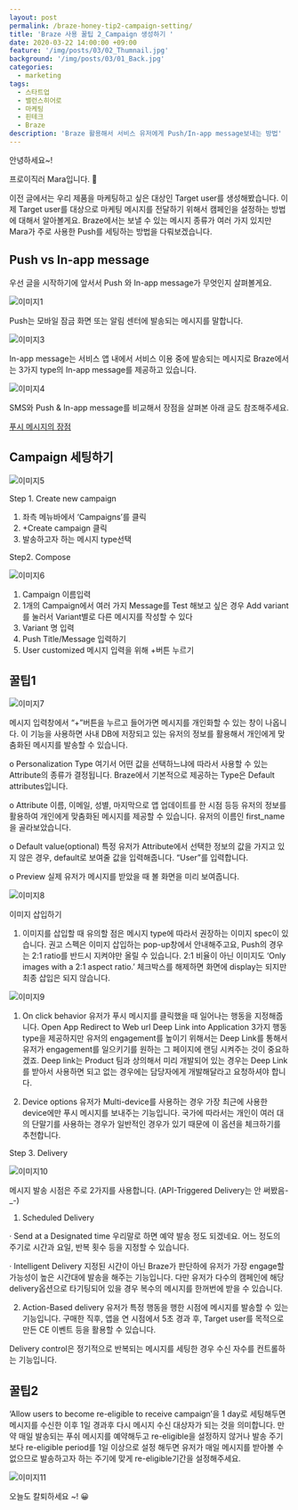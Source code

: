 ```yaml
---
layout: post
permalink: /braze-honey-tip2-campaign-setting/
title: 'Braze 사용 꿀팁 2_Campaign 생성하기 '
date: 2020-03-22 14:00:00 +09:00
feature: '/img/posts/03/02_Thumnail.jpg'
background: '/img/posts/03/01_Back.jpg'
categories:
  - marketing
tags:
  - 스타트업
  - 밸런스히어로
  - 마케팅
  - 핀테크
  - Braze
description: 'Braze 활용해서 서비스 유저에게 Push/In-app message보내는 방법'
---
```


안녕하세요~!

프로이직러 Mara입니다. 🐳

이전 글에서는 우리 제품을 마케팅하고 싶은 대상인 Target user를 생성해봤습니다. 이제 Target user를 대상으로 마케팅 메시지를 전달하기 위해서 캠페인을 설정하는 방법에 대해서 알아볼게요. Braze에서는 보낼 수 있는 메시지 종류가 여러 가지 있지만 Mara가 주로 사용한 Push를 세팅하는 방법을 다뤄보겠습니다. 

## Push vs In-app message
우선 글을 시작하기에 앞서서 Push 와 In-app message가 무엇인지 살펴볼게요. 

![이미지1](/img/posts/03/01.png)

Push는 모바일 잠금 화면 또는 알림 센터에 발송되는 메시지를 말합니다. 

![이미지3](/img/posts/03/03.png)

In-app message는 서비스 앱 내에서 서비스 이용 중에 발송되는 메시지로 Braze에서는 3가지 type의 In-app message를 제공하고 있습니다.

![이미지4](/img/posts/03/04.png) 

SMS와 Push & In-app message를 비교해서 장점을 살펴본 아래 글도 참조해주세요.

[푸시 메시지의 장점](https://blog.sendbird.com/ko/sms와-차별화되는-인앱-메시징과-푸시-알림의-중요성/)

## Campaign 세팅하기 

![이미지5](/img/posts/03/05.png)

Step 1. Create new campaign

1. 좌측 메뉴바에서 ‘Campaigns’를 클릭
2. +Create campaign 클릭
3. 발송하고자 하는 메시지 type선택

 Step2. Compose

![이미지6](/img/posts/03/06.png)

1. Campaign 이름입력 
2. 1개의 Campaign에서 여러 가지 Message를 Test 해보고 싶은 경우 Add variant를 눌러서 Variant별로 다른 메시지를 작성할 수 있다
3. Variant 명 입력
4. Push Title/Message 입력하기
5. User customized 메시지 입력을 위해 +버튼 누르기

## 꿀팁1

![이미지7](/img/posts/03/07.PNG)

메시지 입력창에서 “+”버튼을 누르고 들어가면 메시지를 개인화할 수 있는 창이 나옵니다. 이 기능을 사용하면 사내 DB에 저장되고 있는 유저의 정보를 활용해서 개인에게 맞춤화된 메시지를 발송할 수 있습니다.

o  Personalization Type 
 여기서 어떤 값을 선택하느냐에 따라서 사용할 수 있는 Attribute의 종류가 결정됩니다. Braze에서 기본적으로 제공하는 Type은 Default attributes입니다.

o  Attribute
 이름, 이메일, 성별, 마지막으로 앱 업데이트를 한 시점 등등 유저의 정보를 활용하여 개인에게 맞춤화된 메시지를 제공할 수 있습니다. 유저의 이름인 first_name을 골라보았습니다.

o  Default value(optional)
 특정 유저가 Attribute에서 선택한 정보의 값을 가지고 있지 않은 경우, default로 보여줄 값을 입력해줍니다. “User”를 입력합니다.

o  Preview
 실제 유저가 메시지를 받았을 때 볼 화면을 미리 보여줍니다.

 

![이미지8](/img/posts/03/08.png)

 이미지 삽입하기 

1. 이미지를 삽입할 때 유의할 점은 메시지 type에 따라서 권장하는 이미지 spec이 있습니다. 권고 스펙은 이미지 삽입하는 pop-up창에서 안내해주고요, Push의 경우는 2:1 ratio를 반드시 지켜야만 올릴 수 있습니다. 2:1 비율이 아닌 이미지도 ‘Only images with a 2:1 aspect ratio.’ 체크박스를 해제하면 화면에 display는 되지만 최종 삽입은 되지 않습니다. 

 ![이미지9](/img/posts/03/09.PNG)

1.  On click behavior 
    유저가 푸시 메시지를 클릭했을 때 일어나는 행동을 지정해줍니다. 
   Open App
   Redirect to Web url
   Deep Link into Application 
   3가지 행동 type을 제공하지만 유저의 engagement를 높이기 위해서는 Deep Link를 통해서 유저가 engagement를 일으키기를 원하는 그 페이지에 랜딩 시켜주는 것이 중요하겠죠. Deep link는 Product 팀과 상의해서 미리 개발되어 있는 경우는 Deep Link를 받아서 사용하면 되고 없는 경우에는 담당자에게 개발해달라고 요청하셔야 합니다. 

2.  Device options 
    유저가 Multi-device를 사용하는 경우 가장 최근에 사용한 device에만 푸시 메시지를 보내주는 기능입니다. 국가에 따라서는 개인이 여러 대의 단말기를 사용하는 경우가 일반적인 경우가 있기 때문에 이 옵션을 체크하기를 추천합니다.

 Step 3. Delivery 

![이미지10](/img/posts/03/10.PNG)

메시지 발송 시점은 주로 2가지를 사용합니다. (API-Triggered Delivery는 안 써봤음-_-)

1. Scheduled Delivery

·     Send at a Designated time
 우리말로 하면 예약 발송 정도 되겠네요.
 어느 정도의 주기로 시간과 요일, 반복 횟수 등을 지정할 수 있습니다.

·     Intelligent Delivery
 지정된 시간이 아닌 Braze가 판단하에 유저가 가장 engage할 가능성이 높은 시간대에 발송을 해주는 기능입니다. 다만 유저가 다수의 캠페인에 해당 delivery옵션으로 타기팅되어 있을 경우 복수의 메시지를 한꺼번에 받을 수 있습니다.

2. Action-Based delivery 
   유저가 특정 행동을 행한 시점에 메시지를 발송할 수 있는 기능입니다. 
   구매한 직후, 앱을 연 시점에서 5초 경과 후, Target user를 목적으로 만든 CE 이벤트 등을 활용할 수 있습니다. 

Delivery control은 정기적으로 반복되는 메시지를 세팅한 경우 수신 자수를 컨트롤하는 기능입니다.  

## 꿀팁2

 ‘Allow users to become re-eligible to receive campaign’을 1 day로 세팅해두면메시지를 수신한 이후 1일 경과후 다시 메시지 수신 대상자가 되는 것을 의미합니다. 만약 매일 발송되는 푸쉬 메시지를 예약해두고 re-eligible을 설정하지 않거나 발송 주기보다 re-eligible period를 1일 이상으로 설정 해두면 유저가 매일 메시지를 받아볼 수 없으므로 발송하고자 하는 주기에 맞게 re-eligible기간을 설정해주세요.

![이미지11](/img/posts/03/11.png) 

 오늘도 칼퇴하세요 ~! 😀